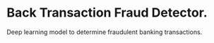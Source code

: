 # Back Transaction Fraud Detector.


Deep learning model to determine fraudulent banking transactions. 
